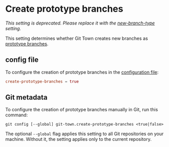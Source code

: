 # Create prototype branches

_This setting is deprecated. Please replace it with the
[new-branch-type](new-branch-type.md) setting._

This setting determines whether Git Town creates new branches as
[prototype branches](../branch-types.md#prototype-branches).

## config file

To configure the creation of prototype branches in the
[configuration file](../configuration-file.md):

```toml
create-prototype-branches = true
```

## Git metadata

To configure the creation of prototype branches manually in Git, run this
command:

```wrap
git config [--global] git-town.create-prototype-branches <true|false>
```

The optional `--global` flag applies this setting to all Git repositories on
your machine. Without it, the setting applies only to the current repository.

